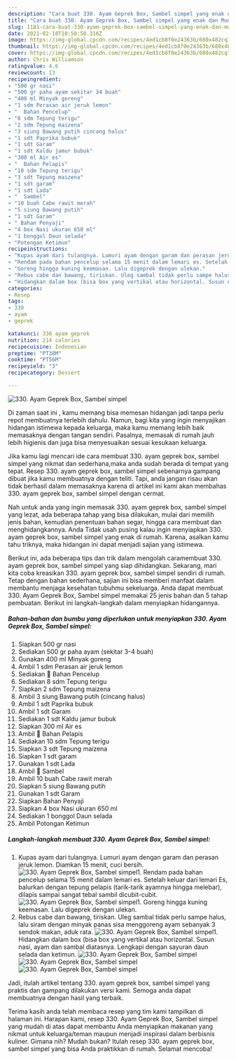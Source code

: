 ```yaml
---
description: "Cara buat 330. Ayam Geprek Box, Sambel simpel yang enak dan Mudah Dibuat"
title: "Cara buat 330. Ayam Geprek Box, Sambel simpel yang enak dan Mudah Dibuat"
slug: 1181-cara-buat-330-ayam-geprek-box-sambel-simpel-yang-enak-dan-mudah-dibuat
date: 2021-02-18T10:50:50.316Z
image: https://img-global.cpcdn.com/recipes/4ed1cb8f0e24363b/680x482cq70/330-ayam-geprek-box-sambel-simpel-foto-resep-utama.jpg
thumbnail: https://img-global.cpcdn.com/recipes/4ed1cb8f0e24363b/680x482cq70/330-ayam-geprek-box-sambel-simpel-foto-resep-utama.jpg
cover: https://img-global.cpcdn.com/recipes/4ed1cb8f0e24363b/680x482cq70/330-ayam-geprek-box-sambel-simpel-foto-resep-utama.jpg
author: Chris Williamson
ratingvalue: 4.6
reviewcount: 13
recipeingredient:
- "500 gr nasi"
- "500 gr paha ayam sekitar 34 buah"
- "400 ml Minyak goreng"
- "1 sdm Perasan air jeruk lemon"
- "  Bahan Pencelup"
- "8 sdm Tepung terigu"
- "2 sdm Tepung maizena"
- "3 siung Bawang putih cincang halus"
- "1 sdt Paprika bubuk"
- "1 sdt Garam"
- "1 sdt Kaldu jamur bubuk"
- "300 ml Air es"
- "  Bahan Pelapis"
- "10 sdm Tepung terigu"
- "3 sdt Tepung maizena"
- "1 sdt garam"
- "1 sdt Lada"
- "  Sambel"
- "10 buah Cabe rawit merah"
- "5 siung Bawang putih"
- "1 sdt Garam"
- " Bahan Penyaji"
- "4 box Nasi ukuran 650 ml"
- "1 bonggol Daun selada"
- "Potongan Ketimun"
recipeinstructions:
- "Kupas ayam dari tulangnya. Lumuri ayam dengan garam dan perasan jeruk lemon. Diamkan 15 menit, cuci bersih."
- "Rendam pada bahan pencelup selama 15 menit dalam lemari es. Setelah keluar dari lemari Es, balurkan dengan tepung pelapis (tarik-tarik ayamnya hingga melebar), dilapis sampai sangat tebal sambil dicubit-cubit."
- "Goreng hingga kuning keemasan. Lalu digeprek dengan ulekan."
- "Rebus cabe dan bawang, tiriskan. Uleg sambal tidak perlu sampe halus, lalu siram dengan minyak panas sisa menggoreng ayam sebanyak 3 sendok makan, aduk rata."
- "Hidangkan dalam box (bisa box yang vertikal atau horizontal. Susun nasi, ayam dan sambal diatasnya. Lengkapi dengan sayuran daun selada dan ketimun."
categories:
- Resep
tags:
- 330
- ayam
- geprek

katakunci: 330 ayam geprek 
nutrition: 214 calories
recipecuisine: Indonesian
preptime: "PT38M"
cooktime: "PT56M"
recipeyield: "3"
recipecategory: Dessert

---
```



![330. Ayam Geprek Box, Sambel simpel](https://img-global.cpcdn.com/recipes/4ed1cb8f0e24363b/680x482cq70/330-ayam-geprek-box-sambel-simpel-foto-resep-utama.jpg)

Di zaman  saat ini , kamu memang bisa memesan hidangan jadi tanpa perlu repot membuatnya terlebih dahulu. Namun, bagi kita yang ingin menyajikan hidangan istimewa kepada keluarga, maka kamu memang lebih baik memasaknya dengan tangan sendiri. Pasalnya, memasak di rumah jauh lebih higienis dan juga bisa menyesuaikan sesuai kesukaan keluarga.

Jika kamu lagi mencari ide cara membuat 330. ayam geprek box, sambel simpel yang nikmat dan sederhana,maka anda sudah berada di tempat yang tepat. Resep 330. ayam geprek box, sambel simpel  sebenarnya gampang dibuat jika kamu membuatnya dengan teliti. Tapi, anda jangan risau akan tidak berhasil dalam memasaknya 
karena di artikel ini kami akan membahas 330. ayam geprek box, sambel simpel dengan cermat.  



Nah untuk anda yang ingin memasak 330. ayam geprek box, sambel simpel yang lezat, ada beberapa tahap yang bisa dilakukan, mulai dari memilih jenis bahan, kemudian penentuan bahan segar, hingga cara membuat dan menghidangkannya. Anda Tidak usah pusing kalau ingin menyiapkan 330. ayam geprek box, sambel simpel yang enak di rumah. Karena, asalkan kamu  tahu triknya, maka hidangan ini dapat menjadi sajian yang istimewa.

Berikut ini, ada beberapa tips dan trik dalam mengolah caramembuat 330. ayam geprek box, sambel simpel yang siap dihidangkan. Sekarang, mari kita coba kreasikan 330. ayam geprek box, sambel simpel sendiri di rumah. Tetap dengan bahan sederhana, sajian ini bisa memberi manfaat dalam membantu menjaga kesehatan tubuhmu sekeluarga. Anda dapat membuat 330. Ayam Geprek Box, Sambel simpel memakai 25 jenis bahan dan 5 tahap pembuatan. Berikut ini langkah-langkah dalam menyiapkan hidangannya.

<!--inarticleads1-->

##### Bahan-bahan dan bumbu yang diperlukan untuk menyiapkan 330. Ayam Geprek Box, Sambel simpel:

1. Siapkan 500 gr nasi
1. Sediakan 500 gr paha ayam (sekitar 3-4 buah)
1. Gunakan 400 ml Minyak goreng
1. Ambil 1 sdm Perasan air jeruk lemon
1. Sediakan  🌸 Bahan Pencelup
1. Sediakan 8 sdm Tepung terigu
1. Siapkan 2 sdm Tepung maizena
1. Ambil 3 siung Bawang putih (cincang halus)
1. Ambil 1 sdt Paprika bubuk
1. Ambil 1 sdt Garam
1. Sediakan 1 sdt Kaldu jamur bubuk
1. Siapkan 300 ml Air es
1. Ambil  🌸 Bahan Pelapis
1. Sediakan 10 sdm Tepung terigu
1. Siapkan 3 sdt Tepung maizena
1. Siapkan 1 sdt garam
1. Gunakan 1 sdt Lada
1. Ambil  🌸 Sambel
1. Ambil 10 buah Cabe rawit merah
1. Siapkan 5 siung Bawang putih
1. Gunakan 1 sdt Garam
1. Siapkan  Bahan Penyaji
1. Siapkan 4 box Nasi ukuran 650 ml
1. Sediakan 1 bonggol Daun selada
1. Ambil Potongan Ketimun




<!--inarticleads2-->

##### Langkah-langkah membuat 330. Ayam Geprek Box, Sambel simpel:

1. Kupas ayam dari tulangnya. Lumuri ayam dengan garam dan perasan jeruk lemon. Diamkan 15 menit, cuci bersih.
<img src="//assets-global.cpcdn.com/assets/icons/button_play-2c75c40dde080a61004c1f40b05d8f140eaff45d7e9e6481dc71c63d2e7c4909.png" alt="330. Ayam Geprek Box, Sambel simpel">1. Rendam pada bahan pencelup selama 15 menit dalam lemari es. Setelah keluar dari lemari Es, balurkan dengan tepung pelapis (tarik-tarik ayamnya hingga melebar), dilapis sampai sangat tebal sambil dicubit-cubit.
<img src="//assets-global.cpcdn.com/assets/icons/button_play-2c75c40dde080a61004c1f40b05d8f140eaff45d7e9e6481dc71c63d2e7c4909.png" alt="330. Ayam Geprek Box, Sambel simpel">1. Goreng hingga kuning keemasan. Lalu digeprek dengan ulekan.
1. Rebus cabe dan bawang, tiriskan. Uleg sambal tidak perlu sampe halus, lalu siram dengan minyak panas sisa menggoreng ayam sebanyak 3 sendok makan, aduk rata.
<img src="//assets-global.cpcdn.com/assets/icons/button_play-2c75c40dde080a61004c1f40b05d8f140eaff45d7e9e6481dc71c63d2e7c4909.png" alt="330. Ayam Geprek Box, Sambel simpel">1. Hidangkan dalam box (bisa box yang vertikal atau horizontal. Susun nasi, ayam dan sambal diatasnya. Lengkapi dengan sayuran daun selada dan ketimun.
<img src="//assets-global.cpcdn.com/assets/icons/button_play-2c75c40dde080a61004c1f40b05d8f140eaff45d7e9e6481dc71c63d2e7c4909.png" alt="330. Ayam Geprek Box, Sambel simpel"><img src="//assets-global.cpcdn.com/assets/icons/button_play-2c75c40dde080a61004c1f40b05d8f140eaff45d7e9e6481dc71c63d2e7c4909.png" alt="330. Ayam Geprek Box, Sambel simpel"><img src="//assets-global.cpcdn.com/assets/icons/button_play-2c75c40dde080a61004c1f40b05d8f140eaff45d7e9e6481dc71c63d2e7c4909.png" alt="330. Ayam Geprek Box, Sambel simpel">



Jadi, itulah artikel tentang  330. ayam geprek box, sambel simpel  yang praktis dan gampang dilakukan versi kami. Semoga anda dapat membuatnya dengan hasil yang terbaik. 

Terima kasih anda telah membaca resep yang tim kami tampilkan di halaman ini. Harapan kami, resep  330. Ayam Geprek Box, Sambel simpel yang mudah di atas dapat membantu Anda menyiapkan makanan yang nikmat untuk keluarga/teman maupun menjadi inspirasi dalam berbisnis kuliner. Gimana nih? Mudah bukan? Itulah resep 330. ayam geprek box, sambel simpel yang bisa Anda praktikkan di rumah. Selamat mencoba!

